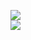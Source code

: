 [![](https://img.shields.io/badge/Made%20With-Github%20Spray-lightgrey.svg?style=for-the-badge&logo=github)](https://github.com/Annihil/github-spray#7882)  
[![](https://i.imgur.com/2DrTn0Z.gif)](https://github.com/Annihil/github-spray)